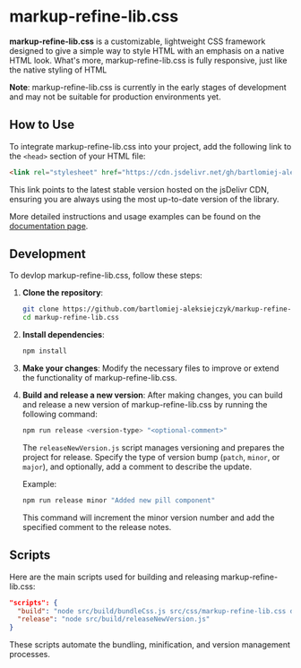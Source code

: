 # markup-refine-lib.css

**markup-refine-lib.css** is a customizable, lightweight CSS framework designed to give a simple way to style HTML with an emphasis on a native HTML look. What's more, markup-refine-lib.css is fully responsive, just like the native styling of HTML

**Note**: markup-refine-lib.css is currently in the early stages of development and may not be suitable for production environments yet.

## How to Use

To integrate markup-refine-lib.css into your project, add the following link to the `<head>` section of your HTML file:

```html
<link rel="stylesheet" href="https://cdn.jsdelivr.net/gh/bartlomiej-aleksiejczyk/markup-refine-lib.css@0.9.4/dist/markup-refine-lib.min.css" />
```

This link points to the latest stable version hosted on the jsDelivr CDN, ensuring you are always using the most up-to-date version of the library.

More detailed instructions and usage examples can be found on the [documentation page](https://bartlomiej-aleksiejczyk.github.io/markup-refine-lib.css/).

## Development

To devlop markup-refine-lib.css, follow these steps:

1. **Clone the repository**:

   ```bash
   git clone https://github.com/bartlomiej-aleksiejczyk/markup-refine-lib.css.git
   cd markup-refine-lib.css
   ```

2. **Install dependencies**:

   ```bash
   npm install
   ```

3. **Make your changes**: Modify the necessary files to improve or extend the functionality of markup-refine-lib.css.

4. **Build and release a new version**: After making changes, you can build and release a new version of markup-refine-lib.css by running the following command:

   ```bash
   npm run release <version-type> "<optional-comment>"
   ```

   The `releaseNewVersion.js` script manages versioning and prepares the project for release. Specify the type of version bump (`patch`, `minor`, or `major`), and optionally, add a comment to describe the update.

   Example:

   ```bash
   npm run release minor "Added new pill component"
   ```

   This command will increment the minor version number and add the specified comment to the release notes.

## Scripts

Here are the main scripts used for building and releasing markup-refine-lib.css:

```json
"scripts": {
  "build": "node src/build/bundleCss.js src/css/markup-refine-lib.css dist/markup-refine-lib.min.css true",
  "release": "node src/build/releaseNewVersion.js"
}
```

These scripts automate the bundling, minification, and version management processes.
